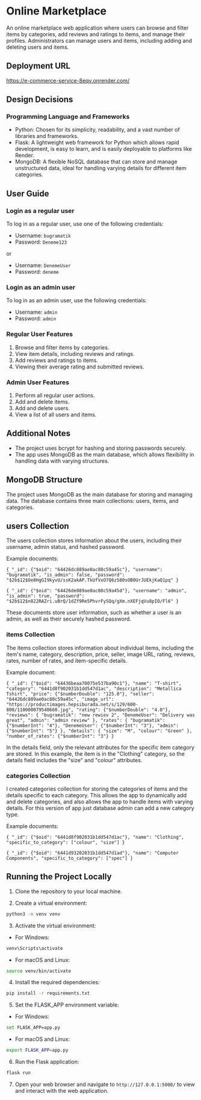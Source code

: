 # Online Marketplace

An online marketplace web application where users can browse and filter items by categories, add reviews and ratings to items, and manage their profiles. Administrators can manage users and items, including adding and deleting users and items.

## Deployment URL

https://e-commerce-service-8eqv.onrender.com/

## Design Decisions

### Programming Language and Frameworks

- Python: Chosen for its simplicity, readability, and a vast number of libraries and frameworks.
- Flask: A lightweight web framework for Python which allows rapid development, is easy to learn, and is easily deployable to platforms like Render.
- MongoDB: A flexible NoSQL database that can store and manage unstructured data, ideal for handling varying details for different item categories.

## User Guide

### Login as a regular user

To log in as a regular user, use one of the following credentials:

- Username: `bugramatik`
- Password: `Deneme123`

or

- Username: `DenemeUser`
- Password: `deneme`

### Login as an admin user

To log in as an admin user, use the following credentials:

- Username: `admin`
- Password: `admin`

### Regular User Features

1. Browse and filter items by categories.
2. View item details, including reviews and ratings.
3. Add reviews and ratings to items.
4. Viewing their average rating and submitted reviews.

### Admin User Features

1. Perform all regular user actions.
2. Add and delete items.
3. Add and delete users.
4. View a list of all users and items.

## Additional Notes

- The project uses bcrypt for hashing and storing passwords securely.
- The app uses MongoDB as the main database, which allows flexibility in handling data with varying structures.

## MongoDB Structure

The project uses MongoDB as the main database for storing and managing data. The database contains three main collections: users, items, and categories.

## users Collection

The users collection stores information about the users, including their username, admin status, and hashed password.

Example documents:

` { "_id": {"$oid": "64426dc889ae0ac80c59a45c"}, "username": "bugramatik", "is_admin": false, "password": "$2b$12$Oe8HgGI9kyvU/ssK2akAP.TkUfVxO7Q6z580sOB0UrJUEkjKaQ1pq" } `

` { "_id": {"$oid": "64426de089ae0ac80c59a45d"}, "username": "admin", "is_admin": true, "password": "$2b$12$n822RAZri.uBrQ/1dZf9Re5PhvrFySQq/gXm.nXEFjqVu8pIO/Fl6" } `

These documents store user information, such as whether a user is an admin, as well as their securely hashed password. 

### items Collection

The items collection stores information about individual items, including the item's name, category, description, price, seller, image URL, rating, reviews, rates, number of rates, and item-specific details.

Example document:

 `{ "_id": {"$oid": "64436beaa70075e537ba90c1"}, "name": "T-shirt", "category": "6441d8f902031b1dd547d1ac", "description": "Metallica Tshirt", "price": {"$numberDouble": "125.0"}, "seller": "64426dc889ae0ac80c59a45c", "image_url": "https://productimages.hepsiburada.net/s/129/600-800/110000079540660.jpg", "rating": {"$numberDouble": "4.0"}, "reviews": { "bugramatik": "new rewiev 2", "DenemeUser": "Delivery was great", "admin": "admin review" }, "rates": { "bugramatik": {"$numberInt": "4"}, "DenemeUser": {"$numberInt": "3"}, "admin": {"$numberInt": "5"} }, "details": { "size": "M", "colour": "Green" }, "number_of_rates": {"$numberInt": "3"} } `

In the details field, only the relevant attributes for the specific item category are stored. In this example, the item is in the "Clothing" category, so the details field includes the "size" and "colour" attributes. 

### categories Collection

I created categories collection for storing the categories of items and the details specific to each category. This allows the app to dynamically add and delete categories, and also allows the app to handle items with varying details. For this version of app just database admin can add a new category type.

Example documents:

 `{ "_id": {"$oid": "6441d8f902031b1dd547d1ac"}, "name": "Clothing", "specific_to_category": ["colour", "size"] }` 

 `{ "_id": {"$oid": "6441d93202031b1dd547d1ad"}, "name": "Computer Components", "specific_to_category": ["spec"] } ` 

## Running the Project Locally

1. Clone the repository to your local machine.

2. Create a virtual environment:

```bash
python3 -m venv venv
```

3. Activate the virtual environment:

- For Windows:

```bash
venv\Scripts\activate
```

- For macOS and Linux:

```bash
source venv/bin/activate
```

4. Install the required dependencies:

```bash
pip install -r requirements.txt
```

5. Set the FLASK_APP environment variable:

- For Windows:

```bash
set FLASK_APP=app.py
```

- For macOS and Linux:

```bash
export FLASK_APP=app.py
```

6. Run the Flask application:

```bash
flask run
```

7. Open your web browser and navigate to `http://127.0.0.1:5000/` to view and interact with the web application.

